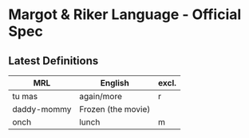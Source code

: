 # Margot &amp; Riker Language - Official Spec

## Latest Definitions

| MRL | English | excl. |
|---|---|---|
| tu mas | again/more | r |
| daddy-mommy | Frozen (the movie) ||
| onch | lunch | m |
